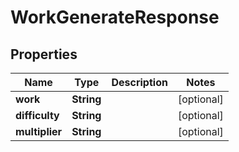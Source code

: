 

# WorkGenerateResponse

## Properties

Name | Type | Description | Notes
------------ | ------------- | ------------- | -------------
**work** | **String** |  |  [optional]
**difficulty** | **String** |  |  [optional]
**multiplier** | **String** |  |  [optional]



